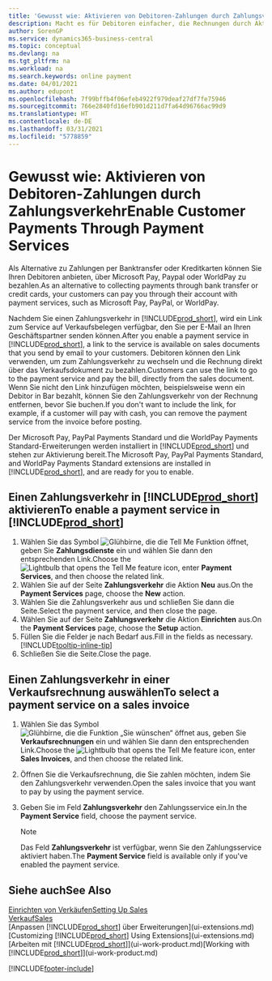 ```yaml
---
title: 'Gewusst wie: Aktivieren von Debitoren-Zahlungen durch Zahlungsverkehr.| Microsoft Docs'
description: Macht es für Debitoren einfacher, die Rechnungen durch Aktivierung des Zahlungsverkehrs zu bezahlen.
author: SorenGP
ms.service: dynamics365-business-central
ms.topic: conceptual
ms.devlang: na
ms.tgt_pltfrm: na
ms.workload: na
ms.search.keywords: online payment
ms.date: 04/01/2021
ms.author: edupont
ms.openlocfilehash: 7f99bffb4f06efeb4922f979deaf27df7fe75946
ms.sourcegitcommit: 766e2840fd16efb901d211d7fa64d96766ac99d9
ms.translationtype: HT
ms.contentlocale: de-DE
ms.lasthandoff: 03/31/2021
ms.locfileid: "5778859"
---
```

# <a name="enable-customer-payments-through-payment-services"></a><span data-ttu-id="d2482-103">Gewusst wie: Aktivieren von Debitoren-Zahlungen durch Zahlungsverkehr</span><span class="sxs-lookup"><span data-stu-id="d2482-103">Enable Customer Payments Through Payment Services</span></span>
<span data-ttu-id="d2482-104">Als Alternative zu Zahlungen per Banktransfer oder Kreditkarten können Sie Ihren Debitoren anbieten, über Microsoft Pay, Paypal oder WorldPay zu bezahlen.</span><span class="sxs-lookup"><span data-stu-id="d2482-104">As an alternative to collecting payments through bank transfer or credit cards, your customers can pay you through their account with payment services, such as Microsoft Pay, PayPal, or WorldPay.</span></span>  

<span data-ttu-id="d2482-105">Nachdem Sie einen Zahlungsverkehr in [!INCLUDE[prod_short](includes/prod_short.md)], wird ein Link zum Service auf Verkaufsbelegen verfügbar, den Sie per E-Mail an Ihren Geschäftspartner senden können.</span><span class="sxs-lookup"><span data-stu-id="d2482-105">After you enable a payment service in [!INCLUDE[prod_short](includes/prod_short.md)], a link to the service is available on sales documents that you send by email to your customers.</span></span> <span data-ttu-id="d2482-106">Debitoren können den Link verwenden, um zum Zahlungsverkehr zu wechseln und die Rechnung direkt über das Verkaufsdokument zu bezahlen.</span><span class="sxs-lookup"><span data-stu-id="d2482-106">Customers can use the link to go to the payment service and pay the bill, directly from the sales document.</span></span> <span data-ttu-id="d2482-107">Wenn Sie nicht den Link hinzufügen möchten, beispielsweise wenn ein Debitor in Bar bezahlt, können Sie den Zahlungsverkehr von der Rechnung entfernen, bevor Sie buchen.</span><span class="sxs-lookup"><span data-stu-id="d2482-107">If you don't want to include the link, for example, if a customer will pay with cash, you can remove the payment service from the invoice before posting.</span></span>  

<span data-ttu-id="d2482-108">Der Microsoft Pay, PayPal Payments Standard und die WorldPay Payments Standard-Erweiterungen werden installiert in [!INCLUDE[prod_short](includes/prod_short.md)] und stehen zur Aktivierung bereit.</span><span class="sxs-lookup"><span data-stu-id="d2482-108">The Microsoft Pay, PayPal Payments Standard, and WorldPay Payments Standard extensions are installed in [!INCLUDE[prod_short](includes/prod_short.md)], and are ready for you to enable.</span></span>  

## <a name="to-enable-a-payment-service-in-prod_short"></a><span data-ttu-id="d2482-109">Einen Zahlungsverkehr in [!INCLUDE[prod_short](includes/prod_short.md)] aktivieren</span><span class="sxs-lookup"><span data-stu-id="d2482-109">To enable a payment service in [!INCLUDE[prod_short](includes/prod_short.md)]</span></span>
1. <span data-ttu-id="d2482-110">Wählen Sie das Symbol ![Glühbirne, die die Tell Me Funktion öffnet](media/ui-search/search_small.png "Sagen Sie mir, was Sie tun wollen"), geben Sie **Zahlungsdienste** ein und wählen Sie dann den entsprechenden Link.</span><span class="sxs-lookup"><span data-stu-id="d2482-110">Choose the ![Lightbulb that opens the Tell Me feature](media/ui-search/search_small.png "Tell me what you want to do") icon, enter **Payment Services**, and then choose the related link.</span></span>  
2. <span data-ttu-id="d2482-111">Wählen Sie auf der Seite **Zahlungsverkehr** die Aktion **Neu** aus.</span><span class="sxs-lookup"><span data-stu-id="d2482-111">On the **Payment Services** page, choose the **New** action.</span></span>  
3. <span data-ttu-id="d2482-112">Wählen Sie die Zahlungsverkehr aus und schließen Sie dann die Seite.</span><span class="sxs-lookup"><span data-stu-id="d2482-112">Select the payment service, and then close the page.</span></span>  
4. <span data-ttu-id="d2482-113">Wählen Sie auf der Seite **Zahlungsverkehr** die Aktion **Einrichten** aus.</span><span class="sxs-lookup"><span data-stu-id="d2482-113">On the **Payment Services** page, choose the **Setup** action.</span></span>  
5. <span data-ttu-id="d2482-114">Füllen Sie die Felder je nach Bedarf aus.</span><span class="sxs-lookup"><span data-stu-id="d2482-114">Fill in the fields as necessary.</span></span> [!INCLUDE[tooltip-inline-tip](includes/tooltip-inline-tip_md.md)]  
6. <span data-ttu-id="d2482-115">Schließen Sie die Seite.</span><span class="sxs-lookup"><span data-stu-id="d2482-115">Close the page.</span></span>  

## <a name="to-select-a-payment-service-on-a-sales-invoice"></a><span data-ttu-id="d2482-116">Einen Zahlungsverkehr in einer Verkaufsrechnung auswählen</span><span class="sxs-lookup"><span data-stu-id="d2482-116">To select a payment service on a sales invoice</span></span>
1. <span data-ttu-id="d2482-117">Wählen Sie das Symbol ![Glühbirne, die die Funktion „Sie wünschen“ öffnet](media/ui-search/search_small.png "Sagen Sie mir, was Sie tun wollen") aus, geben Sie **Verkaufsrechnungen** ein und wählen Sie dann den entsprechenden Link.</span><span class="sxs-lookup"><span data-stu-id="d2482-117">Choose the ![Lightbulb that opens the Tell Me feature](media/ui-search/search_small.png "Tell me what you want to do") icon, enter **Sales Invoices**, and then choose the related link.</span></span>  
2. <span data-ttu-id="d2482-118">Öffnen Sie die Verkaufsrechnung, die Sie zahlen möchten, indem Sie den Zahlungsverkehr verwenden.</span><span class="sxs-lookup"><span data-stu-id="d2482-118">Open the sales invoice that you want to pay by using the payment service.</span></span>  
3. <span data-ttu-id="d2482-119">Geben Sie im Feld **Zahlungsverkehr** den Zahlungsservice ein.</span><span class="sxs-lookup"><span data-stu-id="d2482-119">In the **Payment Service** field, choose the payment service.</span></span>  

    > [!NOTE]  
    > <span data-ttu-id="d2482-120">Das Feld **Zahlungsverkehr** ist verfügbar, wenn Sie den Zahlungsservice aktiviert haben.</span><span class="sxs-lookup"><span data-stu-id="d2482-120">The **Payment Service** field is available only if you've enabled the payment service.</span></span>  

## <a name="see-also"></a><span data-ttu-id="d2482-121">Siehe auch</span><span class="sxs-lookup"><span data-stu-id="d2482-121">See Also</span></span>  
[<span data-ttu-id="d2482-122">Einrichten von Verkäufen</span><span class="sxs-lookup"><span data-stu-id="d2482-122">Setting Up Sales</span></span>](sales-setup-sales.md)  
[<span data-ttu-id="d2482-123">Verkauf</span><span class="sxs-lookup"><span data-stu-id="d2482-123">Sales</span></span>](sales-manage-sales.md)  
<span data-ttu-id="d2482-124">[Anpassen [!INCLUDE[prod_short](includes/prod_short.md)] über Erweiterungen](ui-extensions.md)</span><span class="sxs-lookup"><span data-stu-id="d2482-124">[Customizing [!INCLUDE[prod_short](includes/prod_short.md)] Using Extensions](ui-extensions.md)</span></span>  
<span data-ttu-id="d2482-125">[Arbeiten mit [!INCLUDE[prod_short](includes/prod_short.md)]](ui-work-product.md)</span><span class="sxs-lookup"><span data-stu-id="d2482-125">[Working with [!INCLUDE[prod_short](includes/prod_short.md)]](ui-work-product.md)</span></span>  


[!INCLUDE[footer-include](includes/footer-banner.md)]